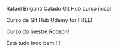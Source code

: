 Rafael Briganti Calado Git Hub curso inical

Curso de Git Hub Udemy for FREE!

Curso do mestre Robson!

Está tudo indo bem!!!!